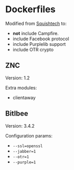 Dockerfiles
===========

Modified from [Squishtech](https://squishtech.com/2014/02/12/chat-proxy/) to:

 - **not** include Campfire.
 - include Facebook protocol 
 - include Purplelib support 
 - include OTR crypto 

ZNC
---

Version: 1.2

Extra modules:

 * clientaway


Bitlbee
-------

Version: 3.4.2

Configuration params:

 * `--ssl=openssl`
 * `--jabber=1`
 * `--otr=1`
 * `--purple=1`
